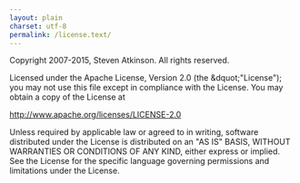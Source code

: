 ```yaml
---
layout: plain
charset: utf-8
permalink: /license.text/
---
```

Copyright 2007-2015, Steven Atkinson. All rights reserved.

Licensed under the Apache License, Version 2.0 (the &dquot;"License");
you may not use this file except in compliance with the License.
You may obtain a copy of the License at

http://www.apache.org/licenses/LICENSE-2.0

Unless required by applicable law or agreed to in writing, software
distributed under the License is distributed on an "AS IS" BASIS,
WITHOUT WARRANTIES OR CONDITIONS OF ANY KIND, either express or implied.
See the License for the specific language governing permissions and
limitations under the License.